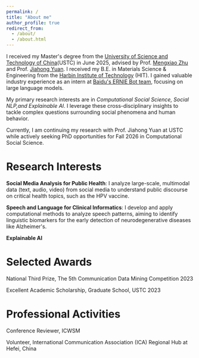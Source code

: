 ```yaml
---
permalink: /
title: "About me"
author_profile: true
redirect_from: 
  - /about/
  - /about.html
---
```


I received my Master's degree from the [University of Science and Technology of China](https://en.ustc.edu.cn)(USTC) in June 2025, advised by Prof. [Mengxiao Zhu](https://sites.google.com/site/mengxiaozhu/home?authuser=0) and Prof. [Jiahong Yuan](https://openreview.net/profile?id=%7EJiahong_Yuan1). I received my B.E. in Materials Science & Engineering from the [Harbin Institute of Technology](https://en.hit.edu.cn) (HIT). I gained valuable industry experience as an intern at [Baidu's ERNIE Bot team](https://research.baidu.com/Blog/index-view?id=183), focusing on large language models.

My primary research interests are in *Computational Social Science, Social NLP,and Explainable AI*. I leverage these cross-disciplinary insights to tackle complex questions surrounding social phenomena and human behavior.

Currently, I am continuing my research with Prof. Jiahong Yuan at USTC while actively seeking PhD opportunities for Fall 2026 in Computational Social Science.

Research Interests
======

**Social Media Analysis for Public Health**: I analyze large-scale, multimodal data (text, audio, video) from social media to understand public discourse on critical health topics, such as the HPV vaccine.

**Speech and Language for Clinical Informatics**: I develop and apply computational methods to analyze speech patterns, aiming to identify linguistic biomarkers for the early detection of neurodegenerative diseases like Alzheimer's. 


**Explainable AI**



Selected Awards
======

National Third Prize, The 5th Communication Data Mining Competition 2023

Excellent Academic Scholarship, Graduate School, USTC 2023

Professional Activities
======
Conference Reviewer, ICWSM

Volunteer, International Communication Association (ICA) Regional Hub at Hefei, China
